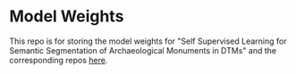 # Model Weights
This repo is for storing the model weights for "Self Supervised Learning for Semantic Segmentation of Archaeological Monuments in DTMs" and the corresponding repos [here](https://github.com/SSL-DTM).
